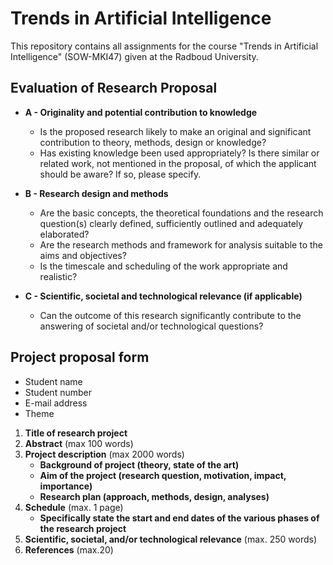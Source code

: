 # Trends in Artificial Intelligence

This repository contains all assignments for the course "Trends in Artificial Intelligence" (SOW-MKI47) given at the Radboud University. 

## Evaluation of Research Proposal

* **A - Originality and potential contribution to knowledge**
	* Is the proposed research likely to make an original and significant contribution to theory, methods, design or knowledge?
	* Has existing knowledge been used appropriately? Is there similar or related work, not mentioned in the proposal, of which the applicant should be aware? If so, please specify.

* **B - Research design and methods**
	* Are the basic concepts, the theoretical foundations and the research question(s) clearly defined, sufficiently outlined and adequately elaborated?
	* Are the research methods and framework for analysis suitable to the aims and objectives?
	* Is the timescale and scheduling of the work appropriate and realistic?

* **C - Scientific, societal and technological relevance (if applicable)**
	* Can the outcome of this research significantly contribute to the answering of societal and/or technological questions?

## Project proposal form

* Student name
* Student number
* E-mail address
* Theme

1. **Title of research project**
2. **Abstract** (max 100 words)
3. **Project description** (max 2000 words)
	* **Background of project (theory, state of the art)**
	* **Aim of the project (research question, motivation, impact, importance)**
	* **Research plan (approach, methods, design, analyses)**
4. **Schedule** (max. 1 page)
	* **Specifically state the start and end dates of the various phases of the research project**
5. **Scientific, societal, and/or technological relevance** (max. 250 words)
6. **References** (max.20)	
